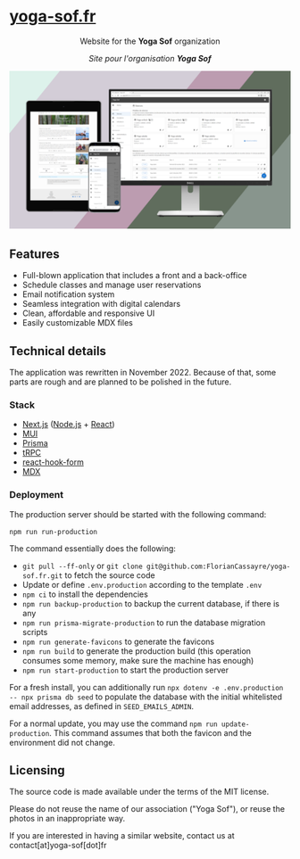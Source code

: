 [yoga-sof.fr](https://yoga-sof.fr)
===

<p align="center">
  Website for the <b>Yoga Sof</b> organization
</p>

<p align="center">
  <i>Site pour l'organisation <b>Yoga Sof</b></i>
</p>

<img src="cover.png" alt="Cover">

## Features

* Full-blown application that includes a front and a back-office
* Schedule classes and manage user reservations
* Email notification system
* Seamless integration with digital calendars
* Clean, affordable and responsive UI
* Easily customizable MDX files

## Technical details

The application was rewritten in November 2022.
Because of that, some parts are rough and are planned to be polished in the future.

### Stack

* [Next.js](https://nextjs.org/) ([Node.js](https://nodejs.org/) + [React](https://reactjs.org/))
* [MUI](https://mui.com/)
* [Prisma](https://www.prisma.io/)
* [tRPC](https://trpc.io/)
* [react-hook-form](https://react-hook-form.com/)
* [MDX](https://mdxjs.com/)

### Deployment

The production server should be started with the following command:

```
npm run run-production
```

The command essentially does the following:

* `git pull --ff-only` or `git clone git@github.com:FlorianCassayre/yoga-sof.fr.git` to fetch the source code
* Update or define `.env.production` according to the template `.env`
* `npm ci` to install the dependencies
* `npm run backup-production` to backup the current database, if there is any
* `npm run prisma-migrate-production` to run the database migration scripts
* `npm run generate-favicons` to generate the favicons
* `npm run build` to generate the production build (this operation consumes some memory, make sure the machine has enough)
* `npm run start-production` to start the production server

For a fresh install, you can additionally run `npx dotenv -e .env.production -- npx prisma db seed` to populate the
database with the initial whitelisted email addresses, as defined in `SEED_EMAILS_ADMIN`.

For a normal update, you may use the command `npm run update-production`. This command assumes that both the favicon and the environment did not change.

## Licensing

The source code is made available under the terms of the MIT license.

Please do not reuse the name of our association ("Yoga Sof"), or reuse the photos in an inappropriate way.

If you are interested in having a similar website, contact us at contact[at]yoga-sof[dot]fr
